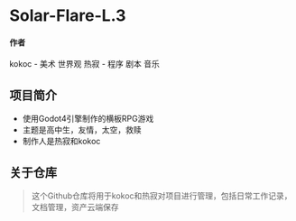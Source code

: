 # Solar-Flare-L.3
#### 作者
kokoc - 美术 世界观
热寂 - 程序 剧本 音乐

## 项目简介
- 使用Godot4引擎制作的横板RPG游戏  
- 主题是高中生，友情，太空，救赎  
- 制作人是热寂和kokoc  

## 关于仓库
> 这个Github仓库将用于kokoc和热寂对项目进行管理，包括日常工作记录，文档管理，资产云端保存  
